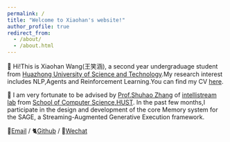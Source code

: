 ```yaml
---
permalink: /
title: "Welcome to Xiaohan's website!"
author_profile: true
redirect_from: 
  - /about/
  - /about.html
---
```


:raising_hand: Hi!This is Xiaohan Wang(王笑涵), a second year undergraduage student from [Huazhong University of Science and Technology](https://www.hust.edu.cn/).My research interest includes NLP,Agents and Reinforcement Learning.You can find my CV [here](../assets/xiaohan_CV.pdf).


:construction_worker: I am very fortunate to be advised by [Prof.Shuhao Zhang](https://shuhaozhangtony.github.io/) of [intellistream lab](https://intellistream.github.io/) from [School of Computer Science,HUST](https://cs.hust.edu.cn/).
In the past few months,I participate in the design and development of the core Memory system for the SAGE, a Streaming-Augmented Generative Execution framework.



📧[Email](mailto:shawn_wang@hust.edu.cn) / 🐈[Github](https://github.com/LaughKing) / 💬[Wechat](../images/wechat.png)

